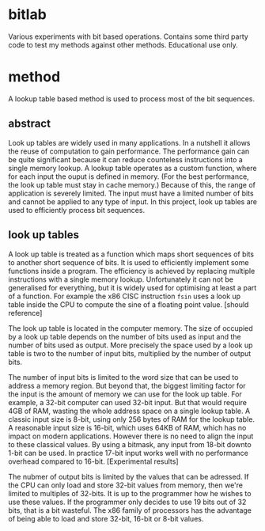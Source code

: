 # bitlab
Various experiments with bit based operations. 
Contains some third party code to test my methods against other methods. 
Educational use only.

# method

A lookup table based method is used to process most of the bit sequences. 

## abstract

Look up tables are widely used in many applications. 
In a nutshell it allows the reuse of computation to gain performance.
The performance gain can be quite significant because it can reduce counteless instructions into a single memory lookup.
A lookup table operates as a custom function, where for each input the ouput is defined in memory.
(For the best performance, the look up table must stay in cache memory.)
Because of this, the range of application is severely limited. 
The input must have a limited number of bits and cannot be applied to any type of input.
In this project, look up tables are used to efficiently process bit sequences.

## look up tables

A look up table is treated as a function which maps short sequences of bits to another short sequence of bits.
It is used to efficiently implement some functions inside a program.
The efficiency is achieved by replacing multiple instructions with a single memory lookup.
Unfortunately it can not be generalised for everything, but it is widely used for optimising at least a part of a function.
For example the x86 CISC instruction `fsin` uses a look up table inside the CPU to compute the sine of a floating point value. [should reference]

The look up table is located in the computer memory. 
The size of occupied by a look up table depends on the number of bits used as input and the number of bits used as output.
More precisely the space used by a look up table is two to the number of input bits, multiplied by the number of output bits.

The number of input bits is limited to the word size that can be used to address a memory region.
But beyond that, the biggest limiting factor for the input is the amount of memory we can use for the look up table.
For example, a 32-bit computer can used 32-bit input. 
But that would require 4GB of RAM, wasting the whole address space on a single lookup table.
A classic input size is 8-bit, using only 256 bytes of RAM for the lookup table.
A reasonable input size is 16-bit, which uses 64KB of RAM, which has no impact on modern applications.
However there is no need to align the input to these classical values. 
By using a bitmask, any input from 18-bit downto 1-bit can be used.
In practice 17-bit input works well with no performance overhead compared to 16-bit. [Experimental results]

The nubmer of output bits is limited by the values that can be adressed.
If the CPU can only load and store 32-bit values from memory, then we're limited to multiples of 32-bits. 
It is up to the programmer how he wishes to use these values.
If the programmer only decides to use 19 bits out of 32 bits, that is a bit wasteful.
The x86 family of processors has the advantage of being able to load and store 32-bit, 16-bit or 8-bit values.





